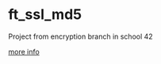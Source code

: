 # ft_ssl_md5
Project from encryption branch in school 42

[more info](https://github.com/prippa/ft_ssl_md5/blob/master/ft_ssl_md5.en.pdf)
